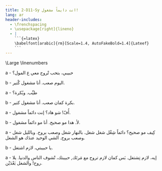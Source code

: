 ```yaml
---
title: 2-D11-Sy انت دايماً مشغول!
lang: ar
header-includes:
  - \frenchspacing
  - \usepackage[right]{lineno}
  - |
    ```{=latex}
    \babelfont[arabic]{rm}[Scale=1.4, AutoFakeBold=1.4]{Lateef}
    ```
---
```


\Large
\linenumbers

a - حبيبي، بتحب تْروح معي ع المول؟

b - اليوم صعب. أنا مشغول كْتير.

a - طيِّب. وبُكرة؟

b - بكرة كمان صعب. أنا مشغول كتير.

a - أُفّ! شو هاد؟ إنت دائماً مشغول.

b - لأ. هدا مو صحيح. أنا مو دائماً مشغول.

a - كِيف مو صحيح؟ دائماً شِغْل شغل شغل. بالنهار شغل وصعب بروح. وبالليل شغل وصعب بروح. الشي الوحيد عندَك هو الشغل.

b - يا حبيبتي، لازم اشتغل.

a - إيه، لازم تِشتغل. بَس كمان لازم تروح مع مَرتَك, حبيبتك، تْشوف الناس والدنيا. يلا روح! والشغل بَعْدَيْن.

